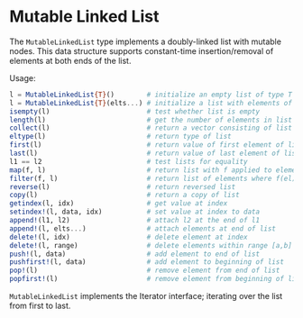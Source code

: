 # Mutable Linked List

The `MutableLinkedList` type implements a doubly-linked list with mutable nodes.
This data structure supports constant-time insertion/removal of elements
at both ends of the list.

Usage:

```julia
l = MutableLinkedList{T}()        # initialize an empty list of type T
l = MutableLinkedList{T}(elts...) # initialize a list with elements of type T
isempty(l)                        # test whether list is empty
length(l)                         # get the number of elements in list
collect(l)                        # return a vector consisting of list elements
eltype(l)                         # return type of list
first(l)                          # return value of first element of list
last(l)                           # return value of last element of list
l1 == l2                          # test lists for equality
map(f, l)                         # return list with f applied to elements
filter(f, l)                      # return list of elements where f(el) == true
reverse(l)                        # return reversed list
copy(l)                           # return a copy of list
getindex(l, idx)                  # get value at index
setindex!(l, data, idx)           # set value at index to data
append!(l1, l2)                   # attach l2 at the end of l1
append!(l, elts...)               # attach elements at end of list
delete!(l, idx)                   # delete element at index
delete!(l, range)                 # delete elements within range [a,b]
push!(l, data)                    # add element to end of list
pushfirst!(l, data)               # add element to beginning of list
pop!(l)                           # remove element from end of list
popfirst!(l)                      # remove element from beginning of list
```

`MutableLinkedList` implements the Iterator interface; iterating over the list
from first to last.
